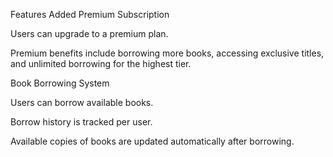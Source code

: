Features Added
Premium Subscription

Users can upgrade to a premium plan.

Premium benefits include borrowing more books, accessing exclusive titles, and unlimited borrowing for the highest tier.

Book Borrowing System

Users can borrow available books.

Borrow history is tracked per user.

Available copies of books are updated automatically after borrowing.